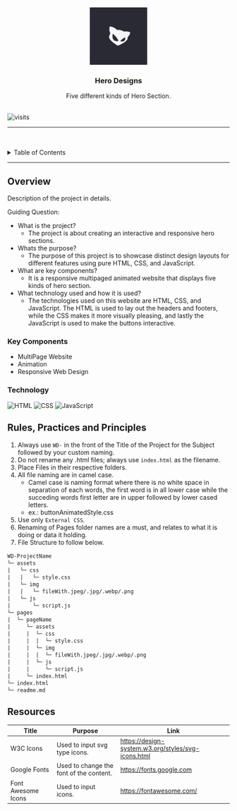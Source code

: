 <a name="readme-top">

<br/>

<br />
<div align="center">
  <a href="https://github.com/aymliekTT">
  <!-- TODO: If you want to add logo or banner you can add it here -->
    <img src="./assets/img/cat-logo.jpg" alt="cat-logo" width="130" height="130">
  </a>
<!-- TODO: Change Title to the name of the title of your Project -->
  <h3 align="center">Hero Designs</h3>
</div>
<!-- TODO: Make a short description -->
<div align="center">
  Five different kinds of Hero Section.
</div>

<br />

<!-- TODO: Change the zyx-0314 into your github username  -->
<!-- TODO: Change the WD-Template-Project into the same name of your folder -->
![visits](https://visit-counter.vercel.app/counter.png?page=https%3A%2F%2Fgithub.com%2FaymliekTT%2FWD-Seatwork-4-TC03&s=40&c=10578e&bg=00000000&no=2&ff=digii&tb=&ta=)

---

<br />
<br />

<!-- TODO: If you want to add more layers for your readme -->
<details>
  <summary>Table of Contents</summary>
  <ol>
    <li>
      <a href="#overview">Overview</a>
      <ol>
        <li>
          <a href="#key-components">Key Components</a>
        </li>
        <li>
          <a href="#technology">Technology</a>
        </li>
      </ol>
    </li>
    <li>
      <a href="#rule,-practices-and-principles">Rules, Practices and Principles</a>
    </li>
    <li>
      <a href="#resources">Resources</a>
    </li>
  </ol>
</details>

---

## Overview

<!-- TODO: To be changed -->
<!-- The following are just sample -->
Description of the project in details.

Guiding Question:
- What is the project?
  - The project is about creating an interactive and responsive hero sections. 
- Whats the purpose?
  - The purpose of this project is to showcase distinct design layouts for different features using pure HTML, CSS, and JavaScript.
- What are key components?
  - It is a responsive multipaged animated website that displays five kinds of hero section.
- What technology used and how it is used?
  - The technologies used on this website are HTML, CSS, and JavaScript. The HTML is used to lay out the headers and footers, while the CSS makes it more visually pleasing, and lastly the JavaScript is used to make the buttons interactive. 

### Key Components
<!-- TODO: List of Key Components -->
<!-- The following are just sample -->
- MultiPage Website
- Animation
- Responsive Web Design

### Technology
<!-- TODO: List of Technology Used -->
![HTML](https://img.shields.io/badge/HTML-E34F26?style=for-the-badge&logo=html5&logoColor=white)
![CSS](https://img.shields.io/badge/CSS-1572B6?style=for-the-badge&logo=css3&logoColor=white)
![JavaScript](https://img.shields.io/badge/JavaScript-F7DF1E?style=for-the-badge&logo=javascript&logoColor=white)

## Rules, Practices and Principles
1. Always use `WD-` in the front of the Title of the Project for the Subject followed by your custom naming.
2. Do not rename any .html files; always use `index.html` as the filename.
3. Place Files in their respective folders.
4. All file naming are in camel case.
   - Camel case is naming format where there is no white space in separation of each words, the first word is in all lower case while the succeding words first letter are in upper followed by lower cased letters.
   - ex.: buttonAnimatedStyle.css
5. Use only `External CSS`.
6. Renaming of Pages folder names are a must, and relates to what it is doing or data it holding.
7. File Structure to follow below.

```
WD-ProjectName
└─ assets
|   └─ css
|   |   └─ style.css
|   └─ img
|   |   └─ fileWith.jpeg/.jpg/.webp/.png
|   └─ js
|       └─ script.js
└─ pages
|  └─ pageName
|     └─ assets
|     |  └─ css
|     |  |  └─ style.css
|     |  └─ img
|     |  |  └─ fileWith.jpeg/.jpg/.webp/.png
|     |  └─ js
|     |     └─ script.js
|     └─ index.html
└─ index.html
└─ readme.md
```

## Resources

<!-- TODO: Add References -->
| Title | Purpose | Link |
|-|-|-|
| W3C Icons | Used to input svg type icons. | https://design-system.w3.org/styles/svg-icons.html |
| Google Fonts | Used to change the font of the content. | https://fonts.google.com |
| Font Awesome Icons | Used to input icons. | https://fontawesome.com/ |
